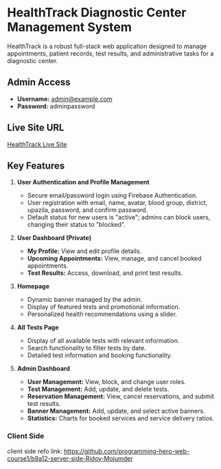 # HealthTrack Diagnostic Center Management System

HealthTrack is a robust full-stack web application designed to manage appointments, patient records, test results, and administrative tasks for a diagnostic center.

## Admin Access
- **Username:** admin@example.com
- **Password:** adminpassword

## Live Site URL
[HealthTrack Live Site](https://health-track-186e2.web.app/)

## Key Features

1. **User Authentication and Profile Management**
   - Secure email/password login using Firebase Authentication.
   - User registration with email, name, avatar, blood group, district, upazila, password, and confirm password.
   - Default status for new users is "active"; admins can block users, changing their status to "blocked".

2. **User Dashboard (Private)**
   - **My Profile:** View and edit profile details.
   - **Upcoming Appointments:** View, manage, and cancel booked appointments.
   - **Test Results:** Access, download, and print test results.

3. **Homepage**
   - Dynamic banner managed by the admin.
   - Display of featured tests and promotional information.
   - Personalized health recommendations using a slider.

4. **All Tests Page**
   - Display of all available tests with relevant information.
   - Search functionality to filter tests by date.
   - Detailed test information and booking functionality.

5. **Admin Dashboard**
   - **User Management:** View, block, and change user roles.
   - **Test Management:** Add, update, and delete tests.
   - **Reservation Management:** View, cancel reservations, and submit test results.
   - **Banner Management:** Add, update, and select active banners.
   - **Statistics:** Charts for booked services and service delivery ratios.


### Client Side

client side refo link: https://github.com/programming-hero-web-course1/b9a12-server-side-Ridoy-Mojumder

